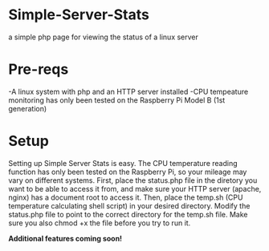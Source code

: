 # Simple-Server-Stats

a simple php page for viewing the status of a linux server

Pre-reqs
========
-A linux system with php and an HTTP server installed 
-CPU tempeature monitoring has only been tested on the Raspberry Pi Model B (1st generation)

Setup
=====
Setting up Simple Server Stats is easy. The CPU temperature reading function has only been tested on the Raspberry Pi, so your mileage may vary on different systems. First, place the status.php file in the diretory you want to be able to access it from, and make sure your HTTP server (apache, nginx) has a document root to access it. Then, place the temp.sh (CPU temperature calculating shell script) in your desired directory. Modify the status.php file to point to the correct directory for the temp.sh file. Make sure you also chmod +x the file before you try to run it. 

**Additional features coming soon!**
